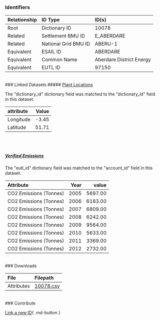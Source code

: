 ### Identifiers

| Relationship   | ID Type              | ID(s)                    |
|:---------------|:---------------------|:-------------------------|
| Root           | Dictionary ID        | 10078                    |
| Related        | Settlement BMU ID    | E_ABERDARE               |
| Related        | National Grid BMU ID | ABERU-1                  |
| Equivalent     | ESAIL ID             | ABERDARE                 |
| Equivalent     | Common Name          | Aberdare District Energy |
| Equivalent     | EUTL ID              | 97150                    |

<br>
### Linked Datasets
##### <a href="https://osuked.github.io/Power-Station-Dictionary/datasets/plant-locations">Plant Locations</a>



The "dictionary_id" dictionary field was matched to the "dictionary_id" field in this dataset.

| attribute   |   Value |
|:------------|--------:|
| Longitude   |   -3.45 |
| Latitude    |   51.71 |

<br><br>
##### <a href="https://osuked.github.io/Power-Station-Dictionary/datasets/verified-emissions">Verified Emissions</a>



The "eutl_id" dictionary field was matched to the "account_id" field in this dataset.

| Attribute              |   Year |   value |
|:-----------------------|-------:|--------:|
| CO2 Emissions (Tonnes) |   2005 | 5697.00 |
| CO2 Emissions (Tonnes) |   2006 | 6183.00 |
| CO2 Emissions (Tonnes) |   2007 | 6809.00 |
| CO2 Emissions (Tonnes) |   2008 | 6242.00 |
| CO2 Emissions (Tonnes) |   2009 | 9564.00 |
| CO2 Emissions (Tonnes) |   2010 | 5633.00 |
| CO2 Emissions (Tonnes) |   2011 | 3369.00 |
| CO2 Emissions (Tonnes) |   2012 | 2732.00 |


<br>
### Downloads


| File       | Filepath                                                                              |
|:-----------|:--------------------------------------------------------------------------------------|
| Attributes | [10078.csv](https://osuked.github.io/Power-Station-Dictionary/object_attrs/10078.csv) |


<br>
### Contribute

[Link a new ID](https://docs.google.com/forms/d/e/1FAIpQLSc5jRsQ7NgiLLXbwo9PUdwTQyuqbRwThltG56-o6NVSe7E_nw/viewform?usp=pp_url&entry.251912331=10078){ .md-button }